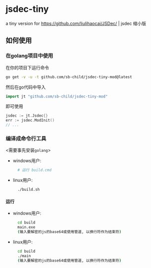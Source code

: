 # jsdec-tiny
a tiny version for https://github.com/liulihaocai/JSDec/ | jsdec 缩小版
## 如何使用
### 在golang项目中使用
在你的项目下运行命令
```bash
go get -v -u -t github.com/sb-child/jsdec-tiny-mod@latest
```
然后在go代码中导入
```go
import jt "github.com/sb-child/jsdec-tiny-mod"
```
即可使用
```go
jsdec := jt.Jsdec{}
err := jsdec.ModInit()
// ...
```

### 编译成命令行工具
<需要事先安装`golang`>  
+ windows用户:
  ```bash
    # 运行 build.cmd
  ```
+ linux用户:
  ```bash
    ./build.sh
  ```
#### 运行
+ windows用户:
  ```cmd
    cd build
    main.exe
    (输入要解密的js的base64或使用管道, 以换行符作为结束符)
  ```
+ linux用户:
  ```bash
    cd build
    ./main
    (输入要解密的js的base64或使用管道, 以换行符作为结束符)
  ```
